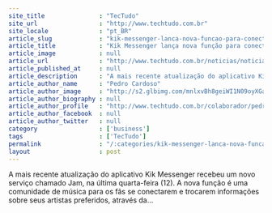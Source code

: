 ```yaml
---
site_title               : "TecTudo"
site_url                 : "http://www.techtudo.com.br"
site_locale              : "pt_BR"
article_slug             : "kik-messenger-lanca-nova-funcao-para-conectar-fas-de-musica"
article_title            : "Kik Messenger lança nova função para conectar fãs de música"
article_image            : null
article_url              : "http://www.techtudo.com.br/noticias/noticia/2015/08/kik-messenger-lanca-nova-funcao-para-conectar-fas-de-musica.html"
article_published_at     : null
article_description      : "A mais recente atualização do aplicativo Kik Messenger recebeu um novo serviço chamado Jam, na última quarta-feira (12). A nova função é uma comunidade de música para os fãs se conectarem e trocarem informações sobre seus artistas preferidos, através da..."
article_author_name      : "Pedro Cardoso"
article_author_image     : "http://s2.glbimg.com/mnlxvBh8geiWI1N09oyXGaHLD-I=/30x30/s2.glbimg.com/aCkYN02NKqbsc5gmHDNDwLfZHOI=/140x140/s.glbimg.com/po/tt2/f/original/2013/11/12/pedro-techtudo.jpg"
article_author_biography : null
article_author_profile   : "http://www.techtudo.com.br/colaborador/pedro-cardoso.html"
article_author_facebook  : null
article_author_twitter   : null
category                 : ['business']
tags                     : ['TecTudo']
permalink                : "/:categories/kik-messenger-lanca-nova-funcao-para-conectar-fas-de-musica/"
layout                   : post
---
```


A mais recente atualização do aplicativo Kik Messenger recebeu um novo serviço chamado Jam, na última quarta-feira (12). A nova função é uma comunidade de música para os fãs se conectarem e trocarem informações sobre seus artistas preferidos, através da...
